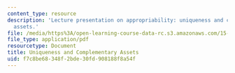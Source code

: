 ```yaml
---
content_type: resource
description: 'Lecture presentation on appropriability: uniqueness and complementary
  assets.'
file: /media/https%3A/open-learning-course-data-rc.s3.amazonaws.com/15-912-technology-strategy-fall-2008/f7c8be68348f2bde30fd908188f8a54f_lec_09.pdf
file_type: application/pdf
resourcetype: Document
title: Uniqueness and Complementary Assets
uid: f7c8be68-348f-2bde-30fd-908188f8a54f
---
```

